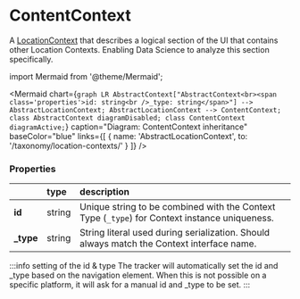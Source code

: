 # ContentContext

A [LocationContext](/taxonomy/location-contexts/) that describes a logical section of the UI that contains other Location Contexts. Enabling Data Science to analyze this section specifically. 

import Mermaid from '@theme/Mermaid';

<Mermaid chart={`
	graph LR
		AbstractContext["AbstractContext<br><span class='properties'>id: string<br />_type: string</span>"] --> AbstractLocationContext;
		AbstractLocationContext --> ContentContext;
    class AbstractContext diagramDisabled;
    class ContentContext diagramActive;
`} 
  caption="Diagram: ContentContext inheritance" 
  baseColor="blue" 
  links={[
     { name: 'AbstractLocationContext', to: '/taxonomy/location-contexts/' }
 ]}
/>

### Properties
|           | type        | description
| :--       | :--         | :--           
| **id**    | string      | Unique string to be combined with the Context Type (`_type`) for Context instance uniqueness.
| **_type** | string      | String literal used during serialization. Should always match the Context interface name.

:::info setting of the id & type
The tracker will automatically set the id and _type based on the navigation element. When this is not possible on a specific platform, it will ask for a manual id and _type to be set.
:::